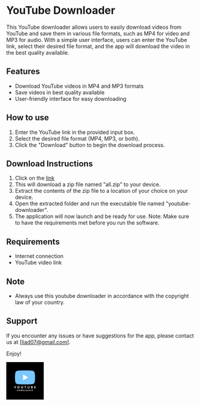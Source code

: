 # YouTube Downloader
This YouTube downloader allows users to easily download videos from YouTube and save them in various file formats, such as MP4 for video and MP3 for audio. With a simple user interface, users can enter the YouTube link, select their desired file format, and the app will download the video in the best quality available.

## Features
- Download YouTube videos in MP4 and MP3 formats
- Save videos in best quality available
- User-friendly interface for easy downloading
## How to use
1) Enter the YouTube link in the provided input box.
2) Select the desired file format (MP4, MP3, or both).
3) Click the "Download" button to begin the download process.
## Download Instructions
1) Click on the [link](https://github.com/liad07/youtube-downloader/blob/main/bin/all.zip?raw=true)
2) This will download a zip file named "all.zip" to your device.
3) Extract the contents of the zip file to a location of your choice on your device.
4) Open the extracted folder and run the executable file named "youtube-downloader".
5) The application will now launch and be ready for use.
Note: Make sure to have the requirements met before you run the software.
## Requirements
- Internet connection
- YouTube video link
## Note
- Always use this youtube downloader in accordance with the copyright law of your country.
## Support
If you encounter any issues or have suggestions for the app, please contact us at [liad07@gmail.com].

Enjoy!

<img src="https://github.com/liad07/youtube-downloader/blob/main/bin/youtube%20(2).png?raw=true" width="100" height="100">

 
